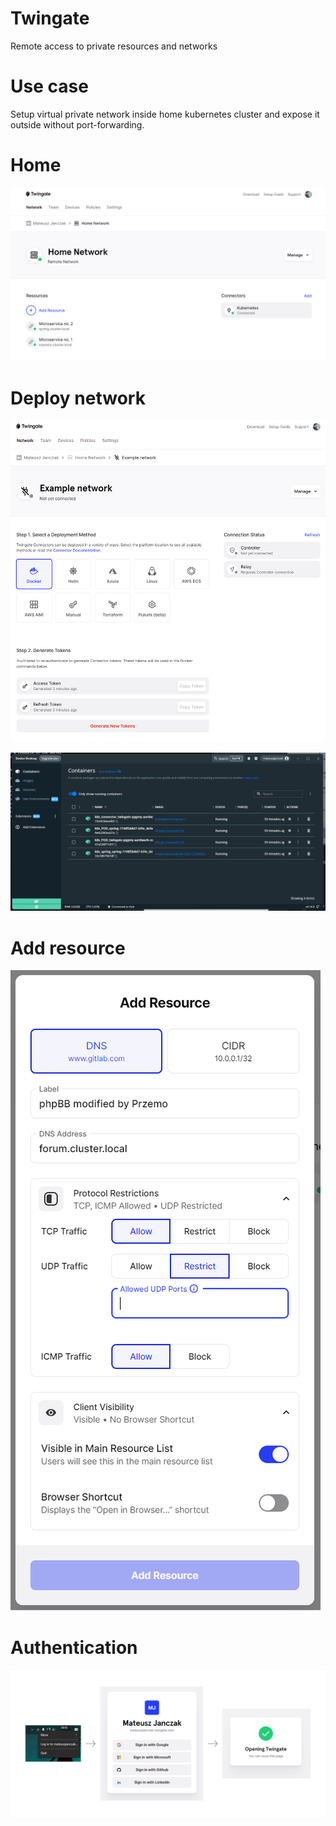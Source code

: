 # Twingate

Remote access to private resources and networks

# Use case

Setup virtual private network inside home kubernetes cluster and expose it outside without port-forwarding.

# Home

![home.png](home.png)

# Deploy network

![deploy-network.png](deploy-network.png)

![kubernetes.png](kubernetes.png)

# Add resource

![add-resource.png](add-resource.png)

# Authentication

![authentication.png](authentication.png)

